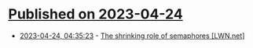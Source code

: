 # [Published on 2023-04-24](index.md)

* [2023-04-24, 04:35:23](https://lobste.rs/s/yumskl/shrinking_role_semaphores_lwn_net) - [The shrinking role of semaphores [LWN.net]](https://lwn.net/Articles/928026/)
